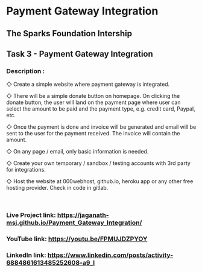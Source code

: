 # Payment Gateway Integration

## The Sparks Foundation Intership
## Task 3 - Payment Gateway Integration

### Description : 
◇ Create a simple website where payment gateway is integrated.

◇ There will be a simple donate button on homepage. On clicking the donate button, the user will land on the payment page where user can select the amount to be paid and the payment type, e.g. credit card, Paypal, etc.

◇ Once the payment is done and invoice will be generated and email will be sent to the user for the payment received. The invoice will contain the amount.

◇ On any page / email, only basic information is needed.

◇ Create your own temporary / sandbox / testing accounts with 3rd party for integrations.

◇ Host the website at 000webhost, github.io, heroku app or any other free hosting provider. Check in code in gitlab.

<br>

### Live Project link: https://jaganath-msj.github.io/Payment_Gateway_Integration/

### YouTube link: https://youtu.be/FPMUJDZPYOY

### LinkedIn link: https://www.linkedin.com/posts/activity-6884861613485252608-a9_I
